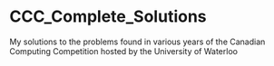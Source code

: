 # CCC_Complete_Solutions
My solutions to the problems found in various years of the Canadian Computing Competition hosted by the University of Waterloo 
